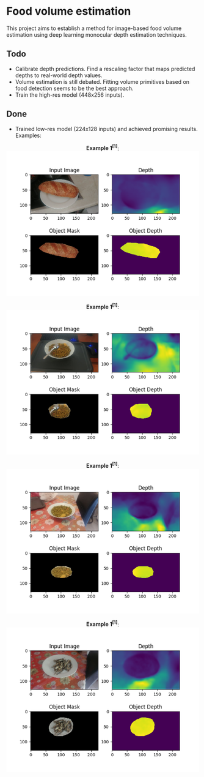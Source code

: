 # Food volume estimation
This project aims to establish a method for image-based food volume estimation
using deep learning monocular depth estimation techniques.

## Todo
- Calibrate depth predictions. Find a rescaling factor that maps predicted
  depths to real-world depth values.
- Volume estimation is still debated. Fitting volume primitives based on
  food detection seems to be the best approach.
- Train the high-res model (448x256 inputs).

## Done
- Trained low-res model (224x128 inputs) and achieved promising results.
  Examples:

<p align="center">
  <b>Example 1<sup>[1]</sup></b>: <br>
  <img src="tests/point_cloud/results/test_1_depth.png" width="608">
</p>

<p align="center">
  <b>Example 1<sup>[1]</sup></b>: <br>
  <img src="tests/point_cloud/results/test_2_depth.png" width="608">
</p>

<p align="center">
  <b>Example 1<sup>[1]</sup></b>: <br>
  <img src="tests/point_cloud/results/test_3_depth.png" width="608">
</p>

<p align="center">
  <b>Example 1<sup>[1]</sup></b>: <br>
  <img src="tests/point_cloud/results/test_4_depth.png" width="608">
</p>
